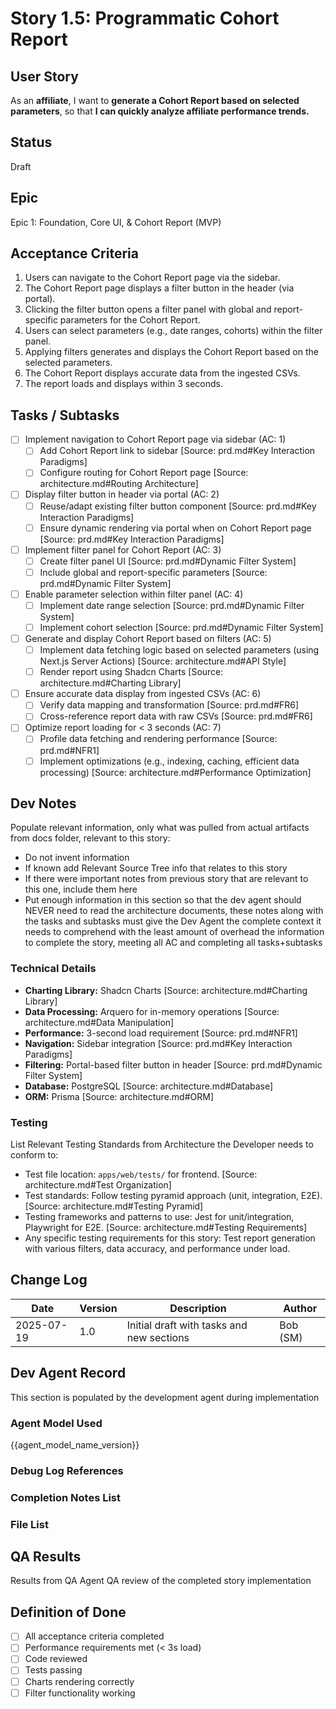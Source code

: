 # Story 1.5: Programmatic Cohort Report

## User Story
As an **affiliate**,
I want to **generate a Cohort Report based on selected parameters**,
so that **I can quickly analyze affiliate performance trends.**

## Status
Draft

## Epic
Epic 1: Foundation, Core UI, & Cohort Report (MVP)

## Acceptance Criteria
1. Users can navigate to the Cohort Report page via the sidebar.
2. The Cohort Report page displays a filter button in the header (via portal).
3. Clicking the filter button opens a filter panel with global and report-specific parameters for the Cohort Report.
4. Users can select parameters (e.g., date ranges, cohorts) within the filter panel.
5. Applying filters generates and displays the Cohort Report based on the selected parameters.
6. The Cohort Report displays accurate data from the ingested CSVs.
7. The report loads and displays within 3 seconds.

## Tasks / Subtasks
- [ ] Implement navigation to Cohort Report page via sidebar (AC: 1)
  - [ ] Add Cohort Report link to sidebar [Source: prd.md#Key Interaction Paradigms]
  - [ ] Configure routing for Cohort Report page [Source: architecture.md#Routing Architecture]
- [ ] Display filter button in header via portal (AC: 2)
  - [ ] Reuse/adapt existing filter button component [Source: prd.md#Key Interaction Paradigms]
  - [ ] Ensure dynamic rendering via portal when on Cohort Report page [Source: prd.md#Key Interaction Paradigms]
- [ ] Implement filter panel for Cohort Report (AC: 3)
  - [ ] Create filter panel UI [Source: prd.md#Dynamic Filter System]
  - [ ] Include global and report-specific parameters [Source: prd.md#Dynamic Filter System]
- [ ] Enable parameter selection within filter panel (AC: 4)
  - [ ] Implement date range selection [Source: prd.md#Dynamic Filter System]
  - [ ] Implement cohort selection [Source: prd.md#Dynamic Filter System]
- [ ] Generate and display Cohort Report based on filters (AC: 5)
  - [ ] Implement data fetching logic based on selected parameters (using Next.js Server Actions) [Source: architecture.md#API Style]
  - [ ] Render report using Shadcn Charts [Source: architecture.md#Charting Library]
- [ ] Ensure accurate data display from ingested CSVs (AC: 6)
  - [ ] Verify data mapping and transformation [Source: prd.md#FR6]
  - [ ] Cross-reference report data with raw CSVs [Source: prd.md#FR6]
- [ ] Optimize report loading for < 3 seconds (AC: 7)
  - [ ] Profile data fetching and rendering performance [Source: prd.md#NFR1]
  - [ ] Implement optimizations (e.g., indexing, caching, efficient data processing) [Source: architecture.md#Performance Optimization]

## Dev Notes
Populate relevant information, only what was pulled from actual artifacts from docs folder, relevant to this story:
- Do not invent information
- If known add Relevant Source Tree info that relates to this story
- If there were important notes from previous story that are relevant to this one, include them here
- Put enough information in this section so that the dev agent should NEVER need to read the architecture documents, these notes along with the tasks and subtasks must give the Dev Agent the complete context it needs to comprehend with the least amount of overhead the information to complete the story, meeting all AC and completing all tasks+subtasks

### Technical Details
- **Charting Library:** Shadcn Charts [Source: architecture.md#Charting Library]
- **Data Processing:** Arquero for in-memory operations [Source: architecture.md#Data Manipulation]
- **Performance:** 3-second load requirement [Source: prd.md#NFR1]
- **Navigation:** Sidebar integration [Source: prd.md#Key Interaction Paradigms]
- **Filtering:** Portal-based filter button in header [Source: prd.md#Dynamic Filter System]
- **Database:** PostgreSQL [Source: architecture.md#Database]
- **ORM:** Prisma [Source: architecture.md#ORM]

### Testing
List Relevant Testing Standards from Architecture the Developer needs to conform to:
- Test file location: `apps/web/tests/` for frontend. [Source: architecture.md#Test Organization]
- Test standards: Follow testing pyramid approach (unit, integration, E2E). [Source: architecture.md#Testing Pyramid]
- Testing frameworks and patterns to use: Jest for unit/integration, Playwright for E2E. [Source: architecture.md#Testing Requirements]
- Any specific testing requirements for this story: Test report generation with various filters, data accuracy, and performance under load.

## Change Log
| Date | Version | Description | Author |
|---|---|---|---|
| 2025-07-19 | 1.0 | Initial draft with tasks and new sections | Bob (SM) |

## Dev Agent Record
This section is populated by the development agent during implementation

### Agent Model Used
{{agent_model_name_version}}

### Debug Log References

### Completion Notes List

### File List

## QA Results
Results from QA Agent QA review of the completed story implementation

## Definition of Done
- [ ] All acceptance criteria completed
- [ ] Performance requirements met (< 3s load)
- [ ] Code reviewed
- [ ] Tests passing
- [ ] Charts rendering correctly
- [ ] Filter functionality working